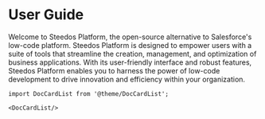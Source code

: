 # User Guide

Welcome to Steedos Platform, the open-source alternative to Salesforce's low-code platform. Steedos Platform is designed to empower users with a suite of tools that streamline the creation, management, and optimization of business applications. With its user-friendly interface and robust features, Steedos Platform enables you to harness the power of low-code development to drive innovation and efficiency within your organization.

```mdx-code-block
import DocCardList from '@theme/DocCardList';

<DocCardList/>
```